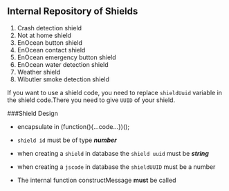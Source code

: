## Internal Repository of Shields

1. Crash detection shield
2. Not at home shield
3. EnOcean button shield
4. EnOcean contact shield
5. EnOcean emergency button shield
6. EnOcean water detection shield
7. Weather shield
8. Wibutler smoke detection shield

If you want to use a shield code, you need to replace `shieldUuid` variable in the shield code.There you need to give `UUID` of your shield.


###Shield Design

- encapsulate in (function(){...code...})();
- `shield id` must be of type ***number***
- when creating a `shield` in database the `shield uuid` must be ***string***
- when creating a `jscode` in database the `shieldUUID` must be a number


- The internal function constructMessage **must** be called
